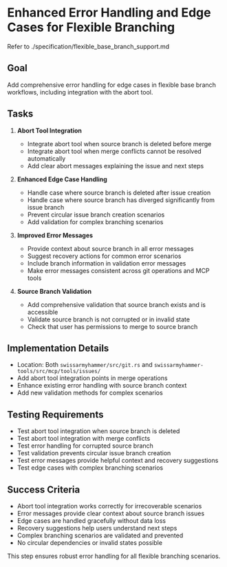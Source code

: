 # Enhanced Error Handling and Edge Cases for Flexible Branching

Refer to ./specification/flexible_base_branch_support.md

## Goal

Add comprehensive error handling for edge cases in flexible base branch workflows, including integration with the abort tool.

## Tasks

1. **Abort Tool Integration**
   - Integrate abort tool when source branch is deleted before merge
   - Integrate abort tool when merge conflicts cannot be resolved automatically  
   - Add clear abort messages explaining the issue and next steps

2. **Enhanced Edge Case Handling**
   - Handle case where source branch is deleted after issue creation
   - Handle case where source branch has diverged significantly from issue branch
   - Prevent circular issue branch creation scenarios
   - Add validation for complex branching scenarios

3. **Improved Error Messages**
   - Provide context about source branch in all error messages
   - Suggest recovery actions for common error scenarios
   - Include branch information in validation error messages
   - Make error messages consistent across git operations and MCP tools

4. **Source Branch Validation**
   - Add comprehensive validation that source branch exists and is accessible
   - Validate source branch is not corrupted or in invalid state
   - Check that user has permissions to merge to source branch

## Implementation Details

- Location: Both `swissarmyhammer/src/git.rs` and `swissarmyhammer-tools/src/mcp/tools/issues/`
- Add abort tool integration points in merge operations
- Enhance existing error handling with source branch context
- Add new validation methods for complex scenarios

## Testing Requirements

- Test abort tool integration when source branch is deleted
- Test abort tool integration with merge conflicts
- Test error handling for corrupted source branch
- Test validation prevents circular issue branch creation
- Test error messages provide helpful context and recovery suggestions
- Test edge cases with complex branching scenarios

## Success Criteria

- Abort tool integration works correctly for irrecoverable scenarios
- Error messages provide clear context about source branch issues
- Edge cases are handled gracefully without data loss
- Recovery suggestions help users understand next steps  
- Complex branching scenarios are validated and prevented
- No circular dependencies or invalid states possible

This step ensures robust error handling for all flexible branching scenarios.